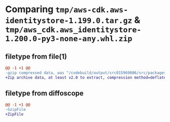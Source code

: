 # Comparing `tmp/aws-cdk.aws-identitystore-1.199.0.tar.gz` & `tmp/aws_cdk.aws_identitystore-1.200.0-py3-none-any.whl.zip`

## filetype from file(1)

```diff
@@ -1 +1 @@
-gzip compressed data, was "/codebuild/output/src015969006/src/packages/@aws-cdk/aws-identitystore/dist/python/aws-cdk.aws-identitystore-1.199.0.tar", last modified: Thu Apr 20 17:20:25 2023, max compression
+Zip archive data, at least v2.0 to extract, compression method=deflate
```

## filetype from diffoscope

```diff
@@ -1 +1 @@
-GzipFile
+ZipFile
```

